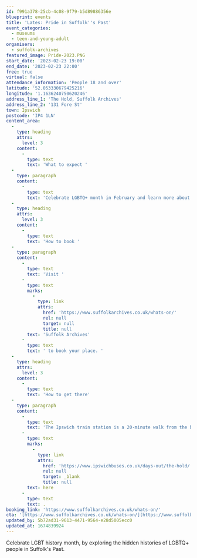 ```yaml
---
id: f991a378-25cb-4c08-9f79-b5d89886356e
blueprint: events
title: 'Lates: Pride in Suffolk''s Past'
event_categories:
  - museums
  - teen-and-young-adult
organisers:
  - suffolk-archives
featured_image: Pride-2023.PNG
start_date: '2023-02-23 19:00'
end_date: '2023-02-23 22:00'
free: true
virtual: false
attendance_information: 'People 18 and over'
latitude: '52.053330679425216'
longitude: '1.1636240750620246'
address_line_1: 'The Hold, Suffolk Archives'
address_line_2: '131 Fore St'
town: Ipswich
postcode: 'IP4 1LN'
content_area:
  -
    type: heading
    attrs:
      level: 3
    content:
      -
        type: text
        text: 'What to expect '
  -
    type: paragraph
    content:
      -
        type: text
        text: 'Celebrate LGBTQ+ month in February and learn more about the hidden histories of LGBTQ+ people in Suffolk''s Past. The history of such communities is complicated yet interesting and revolutionary, so join The Hold to discover more and spend an evening with a great group of people.'
  -
    type: heading
    attrs:
      level: 3
    content:
      -
        type: text
        text: 'How to book '
  -
    type: paragraph
    content:
      -
        type: text
        text: 'Visit '
      -
        type: text
        marks:
          -
            type: link
            attrs:
              href: 'https://www.suffolkarchives.co.uk/whats-on/'
              rel: null
              target: null
              title: null
        text: 'Suffolk Archives'
      -
        type: text
        text: ' to book your place. '
  -
    type: heading
    attrs:
      level: 3
    content:
      -
        type: text
        text: 'How to get there'
  -
    type: paragraph
    content:
      -
        type: text
        text: 'The Ipswich train station is a 20-minute walk from the building and if you''re travelling by bus then find out which bus routes you can take to get you to The Hold '
      -
        type: text
        marks:
          -
            type: link
            attrs:
              href: 'https://www.ipswichbuses.co.uk/days-out/the-hold/'
              rel: null
              target: _blank
              title: null
        text: here
      -
        type: text
        text: .
booking_link: 'https://www.suffolkarchives.co.uk/whats-on/'
cta: '[https://www.suffolkarchives.co.uk/whats-on/](https://www.suffolkarchives.co.uk/whats-on/)'
updated_by: 5b72ad31-9613-4471-9564-e28d5005ecc0
updated_at: 1674839924
---
```

Celebrate LGBT history month, by exploring the hidden histories of LGBTQ+ people in Suffolk's Past.